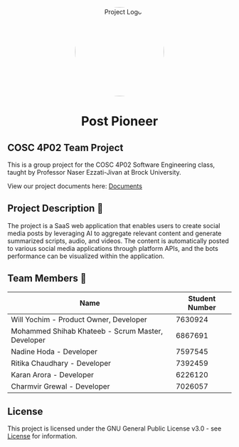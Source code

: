 <p align="center">
  <img src="path/to/logo.png" alt="Project Logo" width="200" style="border-radius: 50%;">
</p>

<h1 align="center">Post Pioneer</h1>

## COSC 4P02 Team Project
This is a group project for the COSC 4P02 Software Engineering class, taught by Professor Naser Ezzati-Jivan at Brock University.

View our project documents here: [Documents](./Documents)

## Project Description 📝  
The project is a SaaS web application that enables users to create social media posts by leveraging AI to aggregate relevant content and generate summarized scripts, audio, and videos. The content is automatically posted to various social media applications through platform APIs, and the bots performance can be visualized within the application.

## Team Members 🌟  
| Name                     | Student Number |
|--------------------------|----------------|
| Will Yochim - Product Owner, Developer  | 7630924        |
| Mohammed Shihab Khateeb - Scrum Master, Developer  | 6867691        |
| Nadine Hoda - Developer  | 7597545       |
| Ritika Chaudhary - Developer  | 7392459        |
| Karan Arora - Developer  | 6226120        |
| Charmvir Grewal - Developer  | 7026057        |

## License  
This project is licensed under the GNU General Public License v3.0 - see [License](./LICENSE) for information.
